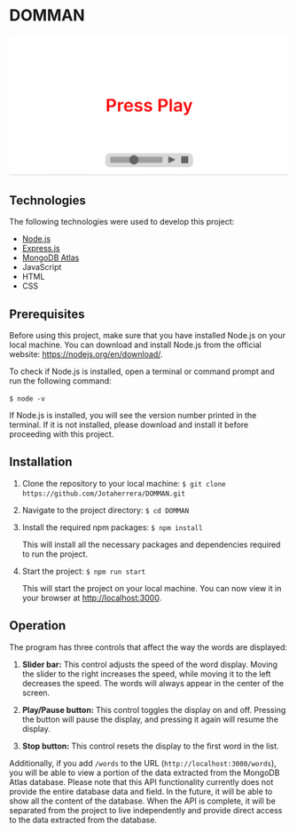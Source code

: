 # DOMMAN

![Image of landing page](/public/assets/github/landing.png 'Landing Image')

## Technologies

The following technologies were used to develop this project:

- [Node.js](https://nodejs.org/en/)
- [Express.js](https://expressjs.com/)
- [MongoDB Atlas](https://www.mongodb.com/cloud/atlas)
- JavaScript
- HTML
- CSS

## Prerequisites

Before using this project, make sure that you have installed Node.js on your local machine. You can download and install Node.js from the official website: <https://nodejs.org/en/download/>.

To check if Node.js is installed, open a terminal or command prompt and run the following command:

`$ node -v`

If Node.js is installed, you will see the version number printed in the terminal. If it is not installed, please download and install it before proceeding with this project.

## Installation

1. Clone the repository to your local machine:
   `$ git clone https://github.com/Jotaherrera/DOMMAN.git`

2. Navigate to the project directory:
   `$ cd DOMMAN`

3. Install the required npm packages:
   `$ npm install`

   This will install all the necessary packages and dependencies required to run the project.

4. Start the project:
   `$ npm run start`

   This will start the project on your local machine. You can now view it in your browser at <http://localhost:3000>.

## Operation

The program has three controls that affect the way the words are displayed:

1. **Slider bar:** This control adjusts the speed of the word display. Moving the slider to the right increases the speed, while moving it to the left decreases the speed. The words will always appear in the center of the screen.

2. **Play/Pause button:** This control toggles the display on and off. Pressing the button will pause the display, and pressing it again will resume the display.

3. **Stop button:** This control resets the display to the first word in the list.

Additionally, if you add `/words` to the URL (`http://localhost:3000/words`), you will be able to view a portion of the data extracted from the MongoDB Atlas database. Please note that this API functionality currently does not provide the entire database data and field. In the future, it will be able to show all the content of the database. When the API is complete, it will be separated from the project to live independently and provide direct access to the data extracted from the database.
